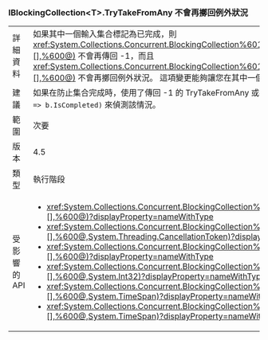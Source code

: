 ### <a name="blockingcollectionlttgttrytakefromany-does-not-throw-anymore"></a>lBlockingCollection&lt;T&gt;.TryTakeFromAny 不會再擲回例外狀況

|   |   |
|---|---|
|詳細資料|如果其中一個輸入集合標記為已完成，則 <xref:System.Collections.Concurrent.BlockingCollection%601.TryTakeFromAny(System.Collections.Concurrent.BlockingCollection{%600}[],%600@)> 不會再傳回 -1，而且 <xref:System.Collections.Concurrent.BlockingCollection%601.TakeFromAny(System.Collections.Concurrent.BlockingCollection{%600}[],%600@)> 不會再擲回例外狀況。 這項變更能夠讓您在其中一個集合為空集合或已完成，而另一個集合仍有可擷取的項目時處理集合。|
|建議|如果在防止集合完成時，使用了傳回 -1 的 TryTakeFromAny 或擲回的 TakeFromAny 來控制流程，現在應該將這類程式碼變更為使用 <code>.Any(b =&gt; b.IsCompleted)</code> 來偵測該情況。|
|範圍|次要|
|版本|4.5|
|類型|執行階段|
|受影響的 API|<ul><li><xref:System.Collections.Concurrent.BlockingCollection%601.TakeFromAny(System.Collections.Concurrent.BlockingCollection{%600}[],%600@)?displayProperty=nameWithType></li><li><xref:System.Collections.Concurrent.BlockingCollection%601.TakeFromAny(System.Collections.Concurrent.BlockingCollection{%600}[],%600@,System.Threading.CancellationToken)?displayProperty=nameWithType></li><li><xref:System.Collections.Concurrent.BlockingCollection%601.TryTakeFromAny(System.Collections.Concurrent.BlockingCollection{%600}[],%600@)?displayProperty=nameWithType></li><li><xref:System.Collections.Concurrent.BlockingCollection%601.TryTakeFromAny(System.Collections.Concurrent.BlockingCollection{%600}[],%600@,System.Int32)?displayProperty=nameWithType></li><li><xref:System.Collections.Concurrent.BlockingCollection%601.TryTakeFromAny(System.Collections.Concurrent.BlockingCollection{%600}[],%600@,System.TimeSpan)?displayProperty=nameWithType></li><li><xref:System.Collections.Concurrent.BlockingCollection%601.TryTakeFromAny(System.Collections.Concurrent.BlockingCollection{%600}[],%600@,System.TimeSpan)?displayProperty=nameWithType></li></ul>|

